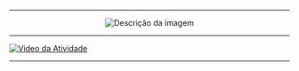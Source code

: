 
---

<div align="center">
  <img src="https://github.com/user-attachments/assets/f60302d4-a989-43ed-bc72-693ee507aac9" alt="Descrição da imagem">
</div>

---

[![Video da Atividade](https://img.youtube.com/vi/uTl-7Aydqb8/0.jpg)](https://youtu.be/uTl-7Aydqb8)

---
